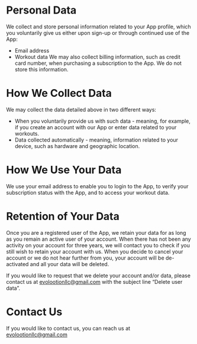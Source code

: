 # Personal Data
We collect and store personal information related to your App profile, which you voluntarily give us either upon sign-up or through continued use of the App:
- Email address
- Workout data
We may also collect billing information, such as credit card number, when purchasing a subscription to the App. We do not store this information.

# How We Collect Data
We may collect the data detailed above in two different ways:
- When you voluntarily provide us with such data - meaning, for example, if you create an account with our App or enter data related to your workouts.
- Data collected automatically - meaning, information related to your device, such as hardware and geographic location.

# How We Use Your Data
We use your email address to enable you to login to the App, to verify your subscription status with the App, and to access your workout data.

# Retention of Your Data
Once you are a registered user of the App, we retain your data for as long as you remain an active user of your account. When there has not been any activity on your account for three years, we will contact you to check if you still wish to retain your account with us. When you decide to cancel your account or we do not hear further from you, your account will be de-activated and all your data will be deleted. 

If you would like to request that we delete your account and/or data, please contact us at evolootionllc@gmail.com with the subject line “Delete user data”. 

# Contact Us
If you would like to contact us, you can reach us at evolootionllc@gmail.com